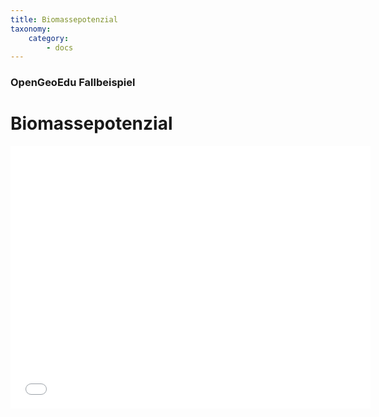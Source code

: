 ```yaml
---
title: Biomassepotenzial
taxonomy:
    category:
        - docs
---
```


### OpenGeoEdu Fallbeispiel

# Biomassepotenzial

<!--Teaser zum Fallbeispiel ***Biomassepotenzial***-->
<div class="embed-responsive embed-responsive-16by9">
<iframe class="embed-responsive-item" src="//slides.com/al-z/deck/embed" width="576" height="420" scrolling="no" frameborder="0" webkitallowfullscreen mozallowfullscreen allowfullscreen></iframe>
</div
